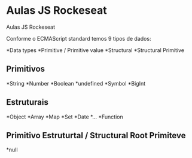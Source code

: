 # Aulas JS Rockeseat
 Aulas JS Rockeseat

Conforme o ECMAScript standard temos 9 tipos de dados:

*Data types
  *Primitive / Primitive value
  *Structural
  *Structural Primitive

## Primitivos

*String
*Number
*Boolean
*undefined
*Symbol
*BigInt

## Estruturais

*Object
  *Array
  *Map
  *Set
  *Date
  *...
*Function

## Primitivo Estruturtal / Structural Root Primiteve

*null